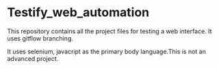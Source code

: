 # Testify_web_automation
This repository contains all the project files for testing a web interface. It uses gitflow branching.

It uses selenium, javacript as the primary body language.This is not an advanced project.





